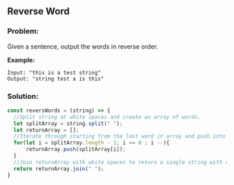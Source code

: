 ## Reverse Word

### Problem:

Given a sentence, output the words in reverse order.

**Example:**
```
Input: "this is a test string"
Output: "string test a is this"
```


### Solution:
```js
const reversWords = (string) => {
  //Split string at white spaces and create an array of words.
  let splitArray = string.split(" ");
  let returnArray = [];
  //Iterate through starting from the last word in array and push into returnArray.
  for(let i = splitArray.length - 1; i >= 0 ; i --){
      returnArray.push(splitArray[i]);
  }
  //Join returnArray with white spaces to return a single string with reversed words. 
  return returnArray.join(" ");
}
```
